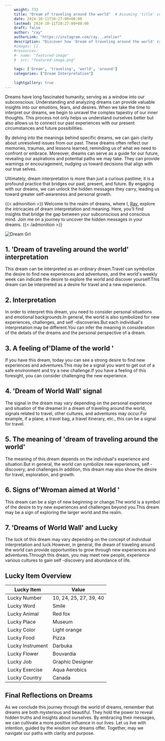 ```yaml
---
    weight: 733
    title: "Dream of traveling around the world"  # Assuming 'title' column exists
    date: 2024-10-11T10:27:00+08:00
    lastmod: 2024-10-11T10:27:00+08:00
    draft: false
    author: "ray"
    authorLink: "https://instagram.com/ray._.atelier"
    description: "Discover how 'Dream of traveling around the world' can interpret your future and uncover its significant meanings in your life."
    #images: []
    #resources:
    #- name: "featured-image"
    #  src: "featured-image.png"
    
    tags: ['Dream', 'traveling', 'world', 'around']
    categories: ["Dream Interpretation"]
    
    lightgallery: true
---
```

    
Dreams have long fascinated humanity, serving as a window into our subconscious. Understanding and analyzing dreams can provide valuable insights into our emotions, fears, and desires. When we take the time to interpret our dreams, we begin to unravel the complex tapestry of our inner thoughts. This process not only helps us understand ourselves better but also allows us to connect our past experiences with our present circumstances and future possibilities.

By delving into the meanings behind specific dreams, we can gain clarity about unresolved issues from our past. These dreams often reflect our memories, traumas, and lessons learned, reminding us of what we need to confront or embrace. Moreover, dreams can serve as a guide for our future, revealing our aspirations and potential paths we may take. They can provide warnings or encouragement, nudging us toward decisions that align with our true selves.

Ultimately, dream interpretation is more than just a curious pastime; it is a profound practice that bridges our past, present, and future. By engaging with our dreams, we can unlock the hidden messages they carry, leading us toward greater self-awareness and personal growth.

{{< admonition >}}
Welcome to the realm of dreams, where I, [Ray](https://instagram.com/ray._.atelier), explore the intricacies of dream interpretation and meaning. Here, you’ll find insights that bridge the gap between your subconscious and conscious mind. Join me on a journey to uncover the hidden messages in your dreams.
{{< /admonition >}}

![Dream Grl](https://cdn.pixabay.com/photo/2017/11/02/03/35/gothic-2910057_1280.jpg "Dream Grl")

## 1. 'Dream of traveling around the world' interpretation
This dream can be interpreted as an ordinary dream.Travel can symbolize the desire to find new experiences and adventures, and the world's weekly week can indicate the desire to explore the world and discover yourself.This dream can be interpreted as a desire for travel and a new experience.

## 2. Interpretation
In order to interpret this dream, you need to consider personal situations and emotional backgrounds.In general, the world is also symbolized for new experiences, challenges, and self -discoveries.But each individual's interpretation may be different.You can infer the meaning in consideration of the details of the dreams and the personal perspective of a dream.

## 3. A feeling of'Dlame of the world '
If you have this dream, today you can see a strong desire to find new experiences and adventures.This may be a signal you want to get out of a safe environment and try a new challenge.If you have a feeling of this foresight, you can consider challenging the new experience.

## 4. 'Dream of World Wall' signal
The signal in the dream may vary depending on the personal experience and situation of the dreamer.In a dream of traveling around the world, signals related to travel, other cultures, and adventures may occur.For example, if a plane, a travel bag, a travel itinerary, etc., this can be a signal for travel.

## 5. The meaning of 'dream of traveling around the world'
The meaning of this dream depends on the individual's experience and situation.But in general, the world can symbolize new experiences, self -discovery, and challenges.In addition, this dream may also show the desire for travel, exploration, and growth.

## 6. Signs of'Wroman aimed at World '
This dream can be a sign of new beginning or change.The world is a symbol of the desire to try new experiences and challenges beyond you.This dream may be a sign of exploring the larger world and the realm.

## 7. 'Dreams of World Wall' and Lucky
The luck of this dream may vary depending on the concept of individual interpretation and luck.However, in general, the dream of traveling around the world can provide opportunities to grow through new experiences and adventures.Through this dream, you may meet new people, experience various cultures to gain self -discovery and abundance of life.

## Lucky Item Overview
| Lucky Item          | Value              |
|---------------|--------------------|
| Lucky Number        | 10, 24, 25, 27, 39, 40  |
| Lucky Word          | Smile |
| Lucky Animal        | Red fox |
| Lucky Place         | Museum     |
| Lucky Color         | Light orange     |
| Lucky Food          | Pizza      |
| Lucky Instrument    | Darbuka |
| Lucky Flower        | Bouvardia    |
| Lucky Job           | Graphic Designer       |
| Lucky Exercise      | Aqua Aerobics  |
| Lucky Country       | Canada    |


##  Final Reflections on Dreams

As we conclude this journey through the world of dreams, remember that dreams are both mysterious and beautiful. They hold the power to reveal hidden truths and insights about ourselves. By embracing their messages, we can cultivate a more positive influence in our lives. Let us live with intention, guided by the wisdom our dreams offer. Together, may we navigate our paths with clarity and purpose.
